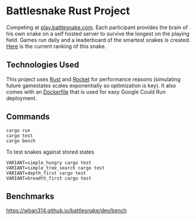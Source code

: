 # Battlesnake Rust Project

Competing at [play.battlesnake.com](https://play.battlesnake.com). Each participant provides the brain of his own snake on a self hosted server to survive the longest on the playing field. Games run daily and a leaderboard of the smartest snakes is created. [Here](https://play.battlesnake.com/profile/wban314) is the current ranking of this snake.

## Technologies Used

This project uses [Rust](https://www.rust-lang.org/) and [Rocket](https://rocket.rs) for performance reasons (simulating future gamestates scales exponentially so optimization is key). It also comes with an [Dockerfile](https://docs.docker.com/engine/reference/builder/) that is used for easy Google Could Run deployment.

## Commands

```
cargo run
cargo test
cargo bench
```

To test snakes against stored states

```
VARIANT=simple_hungry cargo test
VARIANT=simple_tree_search cargo test
VARIANT=depth_first cargo test
VARIANT=breadth_first cargo test
```

## Benchmarks

https://wban314.github.io/battlesnake/dev/bench

